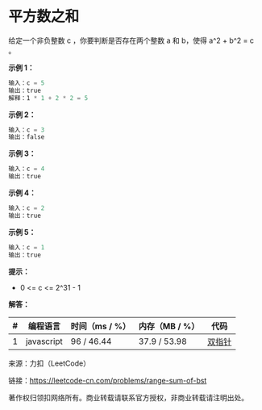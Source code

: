 # 平方数之和

给定一个非负整数 c ，你要判断是否存在两个整数 a 和 b，使得 a^2 + b^2 = c 。

**示例 1：**

``` javascript
输入：c = 5
输出：true
解释：1 * 1 + 2 * 2 = 5
```

**示例 2：**

``` javascript
输入：c = 3
输出：false
```

**示例 3：**

``` javascript
输入：c = 4
输出：true
```

**示例 4：**

``` javascript
输入：c = 2
输出：true
```

**示例 5：**

``` javascript
输入：c = 1
输出：true
```

**提示：**

- 0 <= c <= 2^31 - 1

**解答：**

**#**|**编程语言**|**时间（ms / %）**|**内存（MB / %）**|**代码**
--|--|--|--|--
1|javascript|96 / 46.44|37.9 / 53.98|[双指针](./javascript/ac_v1.js)

来源：力扣（LeetCode）

链接：https://leetcode-cn.com/problems/range-sum-of-bst

著作权归领扣网络所有。商业转载请联系官方授权，非商业转载请注明出处。
